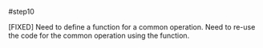 #step10

[FIXED] Need to define a function for a common operation.
Need to re-use the code for the common operation using the function.
